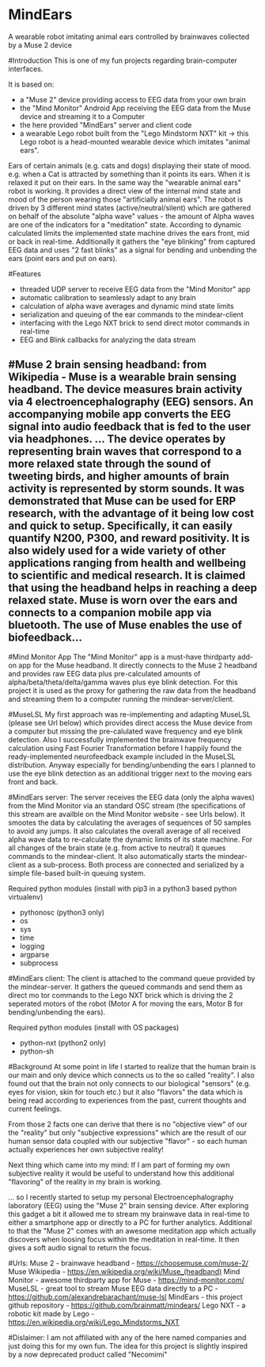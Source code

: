 # MindEars
A wearable robot imitating animal ears controlled by brainwaves collected by a Muse 2 device

#Introduction
This is one of my fun projects regarding brain-computer interfaces.

It is based on:
- a "Muse 2" device providing access to EEG data from your own brain
- the "Mind Monitor" Android App receiving the EEG data from the Muse device and streaming it to a Computer
- the here provided "MindEars" server and client code
- a wearable Lego robot built from the "Lego Mindstorm NXT" kit
	-> this Lego robot is a head-mounted wearable device which imitates "animal ears".

Ears of certain animals (e.g. cats and dogs) displaying their state of mood.
e.g. when a Cat is attracted by something than it points its ears. When it is relaxed it put on their ears.
In the same way the "wearable animal ears" robot is working. It provides a direct view of the internal mind state and mood of the person wearing those "artificially animal ears". The robot is driven by 3 different mind states (active/neutral/silent) which are gathered on behalf of the absolute "alpha wave" values - the amount of Alpha waves are one of the indicators for a "meditation" state. According to dynamic calculated limits the implemented state machine drives the ears front, mid or back in real-time. Additionally it gathers the "eye blinking" from captured EEG data and uses "2 fast blinks" as a signal for bending and unbending the ears (point ears and  put on ears).


#Features
- threaded UDP server to receive EEG data from the "Mind Monitor" app
- automatic calibration to seamlessly adapt to any brain
- calculation of alpha wave averages and dynamic mind state limits
- serialization and queuing of the ear commands to the mindear-client
- interfacing with the Lego NXT brick to send direct motor commands in real-time
- EEG and Blink callbacks for analyzing the data stream


#Muse 2 brain sensing headband:
from Wikipedia - 
Muse is a wearable brain sensing headband. The device measures brain activity via 4 electroencephalography (EEG) sensors. An accompanying mobile app converts the EEG signal into audio feedback that is fed to the user via headphones.
...
The device operates by representing brain waves that correspond to a more relaxed state through the sound of tweeting birds, and higher amounts of brain activity is represented by storm sounds. It was demonstrated that Muse can be used for ERP research, with the advantage of it being low cost and quick to setup. Specifically, it can easily quantify N200, P300, and reward positivity. It is also widely used for a wide variety of other applications ranging from health and wellbeing to scientific and medical research. It is claimed that using the headband helps in reaching a deep relaxed state. Muse is worn over the ears and connects to a companion mobile app via bluetooth. The use of Muse enables the use of biofeedback...
-

#Mind Monitor App
The "Mind Monitor" app is a must-have thirdparty add-on app for the Muse headband. It directly connects to the Muse 2 headband and provides raw EEG data plus pre-calculated amounts of alpha/beta/theta/delta/gamma waves plus eye blink detection. For this project it is used as the proxy for gathering the raw data from the headband and streaming them to a computer running the mindear-server/client.


#MuseLSL
My first approach was re-implementing and adapting MuseLSL (please see Url below) which provides direct access the Muse device from a computer but missing the pre-calulated wave frequency and eye blink detection. Also I successfully implemented the brainwave frequency calculation using Fast Fourier Transformation before I happily found the ready-implemented neurofeedback example included in the MuseLSL distribution. Anyway especially for bending/unbending the ears I planned to use the eye blink detection as an additional trigger next to the moving ears front and back.


#MindEars server:
The server receives the EEG data (only the alpha waves) from the Mind Monitor via an standard OSC stream (the specifications of this stream are availble on the Mind Monitor website - see Urls below). It smootes the data by calculating the averages of sequences of 50 samples to avoid any jumps. It also calculates the overall average of all received alpha wave data to re-calculate the dynamic limits of its state machine. For all changes of the brain state (e.g. from active to neutral) it queues commands to the mindear-client.
It also automatically starts the mindear-client as a sub-process. Both process are connected and serialized by a simple file-based built-in queuing system.

Required python modules (install with pip3 in a python3 based python virtualenv)
- pythonosc (python3 only)
- os
- sys
- time
- logging
- argparse
- subprocess


#MindEars client:
The client is attached to the command queue provided by the mindear-server. It gathers the queued commands and send them as direct mo
tor commands to the Lego NXT brick which is driving the 2 seperated motors of the robot (Motor A for moving the ears, Motor B for bending/unbending the ears).

Required python modules (install with OS packages)
- python-nxt (python2 only)
- python-sh 


#Background
 At some point in life I started to realize that the human brain is our main and only device which connects us to the so called "reality". I also found out that the brain not only connects to our biological "sensors" (e.g. eyes for vision, skin for touch etc.) but it also "flavors" the data which is being read according to experiences from the past, current thoughts and current feelings.

From those 2 facts one can derive that there is no "objective view" of our the "reality" but only "subjective expressions" which are the result of our human sensor data coupled with our subjective "flavor" - so each human actually experiences her own subjective reality!

Next thing which came into my mind:
If I am part of forming my own subjective reality it would be useful to understand how this additional "flavoring" of the reality in my brain is working.

... so I recently started to setup my personal Electroencephalography laboratory (EEG) using the "Muse 2" brain sensing device. After exploring this gadget a bit it allowed me to stream my brainwave data in real-time to either a smartphone app or directly to a PC for further analytics. Additional to that the "Muse 2" comes with an awesome meditation app which actually discovers when loosing focus within the meditation in real-time. It then gives a soft audio signal to return the focus.


#Urls:
Muse 2 - brainwave headband - https://choosemuse.com/muse-2/
Muse Wikipedia - https://en.wikipedia.org/wiki/Muse_(headband)
Mind Monitor - awesome thirdparty app for Muse - https://mind-monitor.com/
MuseLSL - great tool to stream Muse EEG data directly to a PC - https://github.com/alexandrebarachant/muse-lsl
MindEars - this project github repository - https://github.com/brainmatt/mindears/
Lego NXT - a robotic kit made by Lego - https://en.wikipedia.org/wiki/Lego_Mindstorms_NXT


#Dislaimer:
I am not affiliated with any of the here named companies and just doing this for my own fun.
The  idea for this project is slightly inspired by a now deprecated product called "Necomimi"






